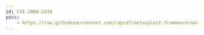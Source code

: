 ```yaml
---
id: CVE-2008-2439
pocs:
    - https://raw.githubusercontent.com/rapid7/metasploit-framework/master/modules/auxiliary/admin/officescan/tmlisten_traversal.rb
---
```

